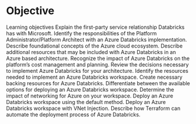 # Objective

Learning objectives
Explain the first-party service relationship Databricks has with Microsoft.
Identify the responsibilities of the Platform Administrator/Platform Architect with an Azure Databricks implementation.
Describe foundational concepts of the Azure cloud ecosystem.
Describe additional resources that may be included with Azure Databricks in an Azure based architecture.
Recognize the impact of Azure Databricks on the platform’s cost management and planning.
Review the decisions necessary to implement Azure Databricks for your architecture.
Identify the resources needed to implement an Azure Databricks workspace.
Create necessary backing resources for Azure Databricks.
Differentiate between the available options for deploying an Azure Databricks workspace.
Determine the impact of networking for Azure on your workspace.
Deploy an Azure Databricks workspace using the default method.
Deploy an Azure Databricks workspace with VNet Injection.
Describe how Terraform can automate the deployment process of Azure Databricks.